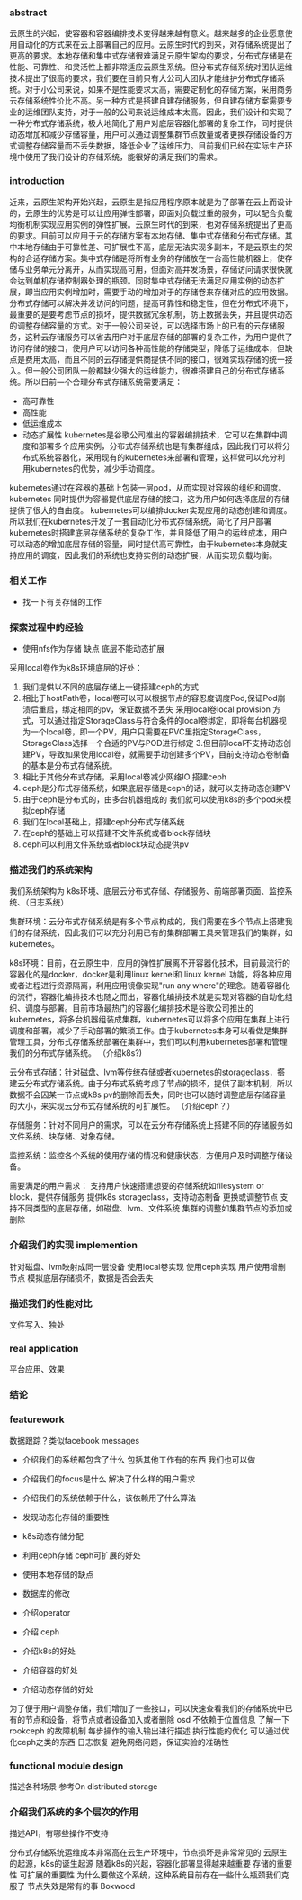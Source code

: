 ### abstract
云原生的兴起，使容器和容器编排技术变得越来越有意义。越来越多的企业愿意使用自动化的方式来在云上部署自己的应用。云原生时代的到来，对存储系统提出了更高的要求。本地存储和集中式存储很难满足云原生架构的要求，分布式存储是在性能、可靠性、和灵活性上都非常适应云原生系统。但分布式存储系统对团队运维技术提出了很高的要求，我们要在目前只有大公司大团队才能维护分布式存储系统。对于小公司来说，如果不是性能要求太高，需要定制化的存储方案，采用商务云存储系统性价比不高。另一种方式是搭建自建存储服务，但自建存储方案需要专业的运维团队支持，对于一般的公司来说运维成本太高。因此，我们设计和实现了一种分布式存储系统，极大地简化了用户对底层容器化部署的复杂工作，同时提供动态增加和减少存储容量，用户可以通过调整集群节点数量或者更换存储设备的方式调整存储容量而不丢失数据，降低企业了运维压力。目前我们已经在实际生产环境中使用了我们设计的存储系统，能很好的满足我们的需求。

### introduction
近来，云原生架构开始兴起，云原生是指应用程序原本就是为了部署在云上而设计的，云原生的优势是可以让应用弹性部署，即面对负载过重的服务，可以配合负载均衡机制实现应用实例的弹性扩展。云原生时代的到来，也对存储系统提出了更高的要求。目前可以应用于云的存储方案有本地存储、集中式存储和分布式存储。其中本地存储由于可靠性差、可扩展性不高，底层无法实现多副本，不是云原生的架构的合适存储方案。集中式存储是将所有业务的存储放在一台高性能机器上，使存储与业务单元分离开，从而实现高可用，但面对高并发场景，存储访问请求很快就会达到单机存储控制器处理的瓶颈。同时集中式存储无法满足应用实例的动态扩展，即当应用实例增加时，需要手动的增加对于的存储卷来存储对应的应用数据。分布式存储可以解决并发访问的问题，提高可靠性和稳定性，但在分布式环境下，最重要的是要考虑节点的损坏，提供数据冗余机制，防止数据丢失，并且提供动态的调整存储容量的方式。对于一般公司来说，可以选择市场上的已有的云存储服务，这种云存储服务可以省去用户对于底层存储的部署的复杂工作，为用户提供了访问存储的接口，使用户可以访问各种高性能的存储类型，降低了运维成本，但缺点是费用太高，而且不同的云存储提供商提供不同的接口，很难实现存储的统一接入。但一般公司团队一般都缺少强大的运维能力，很难搭建自己的分布式存储系统。所以目前一个合理分布式存储系统需要满足：
* 高可靠性
* 高性能
* 低运维成本
* 动态扩展性
kubernetes是谷歌公司推出的容器编排技术，它可以在集群中调度和部署多个应用实例，分布式存储系统也是有集群组成，因此我们可以将分布式系统容器化，采用现有的kubernetes来部署和管理，这样做可以充分利用kubernetes的优势，减少手动调度。


kubernetes通过在容器的基础上包装一层pod，从而实现对容器的组织和调度。kubernetes 同时提供为容器提供底层存储的接口，这为用户如何选择底层的存储提供了很大的自由度。
kubernetes可以编排docker实现应用的动态创建和调度。所以我们在kubernetes开发了一套自动化分布式存储系统，简化了用户部署kubernetes时搭建底层存储系统的复杂工作，并且降低了用户的运维成本，用户可以动态的增加底层存储的容量，同时提供高可靠性，由于kubernetes本身就支持应用的调度，因此我们的系统也支持实例的动态扩展，从而实现负载均衡。


### 相关工作
* 找一下有关存储的工作

### 探索过程中的经验
* 使用nfs作为存储 缺点 底层不能动态扩展

采用local卷作为k8s环境底层的好处：
1. 我们提供以不同的底层存储上一键搭建ceph的方式
2. 相比于hostPath卷，local卷可以可以根据节点的容忍度调度Pod,保证Pod崩溃后重启，绑定相同的pv，保证数据不丢失
采用local卷local provision 方式，可以通过指定StorageClass与符合条件的local卷绑定，即将每台机器视为一个local卷，即一个PV，用户只需要在PVC里指定StorageClass，StorageClass选择一个合适的PV与POD进行绑定
3.但目前local不支持动态创建PV，导致如果使用local卷，就需要手动创建多个PV，目前支持动态卷制备的基本是分布式存储系统。
4. 相比于其他分布式存储，采用local卷减少网络IO
搭建ceph
1. ceph是分布式存储系统，如果底层存储是ceph的话，就可以支持动态创建PV
2. 由于ceph是分布式的，由多台机器组成的 我们就可以使用k8s的多个pod来模拟ceph存储
3. 我们在local基础上，搭建ceph分布式存储系统
4. 在ceph的基础上可以搭建不文件系统或者block存储块
5. ceph可以利用文件系统或者block块动态提供pv


### 描述我们的系统架构
我们系统架构为
k8s环境、底层云分布式存储、存储服务、前端部署页面、监控系统、（日志系统）

集群环境：云分布式存储系统是有多个节点构成的，我们需要在多个节点上搭建我们的存储系统，因此我们可以充分利用已有的集群部署工具来管理我们的集群，如kubernetes。

k8s环境：目前，在云原生中，应用的弹性扩展离不开容器化技术，目前最流行的容器化的是docker，docker是利用linux kernel和 linux kernel 功能，将各种应用或者进程进行资源隔离，利用应用镜像实现"run any where"的理念。随着容器化的流行，容器化编排技术也随之而出，容器化编排技术就是实现对容器的自动化组织、调度与部署。目前市场最热门的容器化编排技术是谷歌公司推出的kubernetes，将多台机器组装成集群，kubernetes可以将多个应用在集群上进行调度和部署，减少了手动部署的繁琐工作。由于kubernetes本身可以看做是集群管理工具，分布式存储系统部署在集群中，我们可以利用kubernetes部署和管理我们的分布式存储系统。
（介绍k8s?)

云分布式存储：针对磁盘、lvm等传统存储或者kubernetes的storageclass，搭建云分布式存储系统。由于分布式系统考虑了节点的损坏，提供了副本机制，所以数据不会因某一节点或k8s pv的删除而丢失，同时也可以随时调整底层存储容量的大小，来实现云分布式存储系统的可扩展性。
（介绍ceph？）

存储服务：针对不同用户的需求，可以在云分布存储系统上搭建不同的存储服务如文件系统、块存储、对象存储。

监控系统：监控各个系统的使用存储的情况和健康状态，方便用户及时调整存储设备。


需要满足的用户需求：
支持用户快速搭建想要的存储系统如filesystem or block，提供存储服务
提供k8s storageclass，支持动态制备
更换或调整节点
支持不同类型的底层存储，如磁盘、lvm、文件系统
集群的调整如集群节点的添加或删除

### 介绍我们的实现 implemention
针对磁盘、lvm映射成同一层设备
使用local卷实现
使用ceph实现
用户使用增删节点
模拟底层存储损坏，数据是否会丢失

### 描述我们的性能对比
文件写入、独处

### real application
平台应用、效果

### 结论


### featurework
数据跟踪？类似facebook messages


















* 介绍我们的系统都包含了什么 包括其他工作有的东西 我们也可以做
* 介绍我们的focus是什么 解决了什么样的用户需求
* 介绍我们的系统依赖于什么，该依赖用了什么算法

* 发现动态化存储的重要性
* k8s动态存储分配
* 利用ceph存储 ceph可扩展的好处
* 使用本地存储的缺点
* 数据库的修改
* 介绍operator
* 介绍 ceph
* 介绍k8s的好处
* 介绍容器的好处
* 介绍动态存储的好处

为了便于用户调整存储，我们增加了一些接口，可以快速查看我们的存储系统中已有的节点和设备，将节点或者设备加入或者删除
osd 不依赖于位置信息 了解一下rookceph 的故障机制 每步操作的输入输出进行描述 执行性能的优化 可以通过优化ceph之类的东西 日志恢复
避免网络问题，保证实验的准确性



### functional module design
描述各种场景 参考On distributed storage 

### 介绍我们系统的多个层次的作用
描述API，有哪些操作不支持

分布式存储系统运维成本非常高在云生产环境中，节点损坏是非常常见的
云原生的起源，k8s的诞生起源
随着k8s的兴起，容器化部署显得越来越重要
存储的重要性
可扩展的重要性
为什么要做这个系统，这种系统目前存在一些什么瓶颈我们克服了
节点失效是常有的事
Boxwood